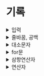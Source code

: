 # 기록

<details>
<summary>입력</summary>
<div>

input은 입력된 값을 **문자열**로 인식해준다.

입력된 값을 정수형으로 바꾸고 싶다 **int** 함수를 이용한다.

```python
a = int(input("입력: "))
```

입력값을 두 개 이상으로 구분할 때 **split** 함수를 이용한다.

```python
a = input("입력: ").split()
```

그러나 int 함수는 리스트를 정수형으로 바꾸지 못한다. 이 때 map 함수를 사용한다.

```python
a = map(int, input("입력: ").split())
```

</div>
</details>

<details>
<summary>줄바꿈, 공백</summary>
<div>

**줄바꿈**

파이썬에서 줄바꿈 **\n**

줄바꿈 없이 출력하고 싶다면

```python
print("Hello", end=" ")
print("World")
```

---

**공백**

**strip** 함수는 문자열 내에서 원하는 문자열 또는 공백을 모두 제거한다.

```python
string = "    seulhee   "
print(string.strip())

# "seulhee"
```

</div>
</details>

<details>
<summary>대소문자</summary>
<div>

**대문자**

```python
str.upper()
```

**소문자**

```python
str.lower()
```

**대문자 있는지 확인**

```python
str.isupper()
```

**대소문자 상호 전환**

```python
str.swapcase()
```

</div>
</details>

<details>
<summary>for문</summary>
<div>

데이터의 길이만큼 반복

```python
len(변수명)
```

</div>
</details>

<details>
<summary>삼항연산자</summary>
<div>

```python
[값1] if [조건문] else [값2]
```

</div>
</details>

<details>
<summary>연산자</summary>
<div>

**or 연산자**

파이썬에서 or 연산자는 **or**

```python
if (a == b or c == a):
```

</div>
</details>

